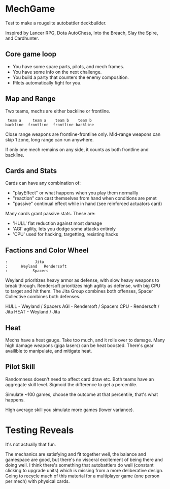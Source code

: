 # MechGame

Test to make a rougelite autobattler deckbuilder.

Inspired by Lancer RPG, Dota AutoChess, Into the Breach, Slay the Spire, and Cardhunter.  

## Core game loop

  - You have some spare parts, pilots, and mech frames.
  - You have some info on the next challenge.
  - You build a party that counters the enemy composition.
  - Pilots automatically fight for you.

## Map and Range

Two teams, mechs are either backline or frontline.

     team a     team a    team b    team b 
    backline  frontline  frontline backline

Close range weapons are frontline-frontline only. Mid-range weapons can skip 1 zone, long range can run anywhere.

If only one mech remains on any side, it counts as both frontline and backline.

## Cards and Stats

Cards can have any combination of: 
  - "playEffect" or what happens when you play them normallly
  - "reaction" can cast themselves from hand when conditions are pmet
  - "passive" continual effect while in hand (see reinforced actuators card)

Many cards grant passive stats. These are:
  - 'HULL' flat reduction against most damage
  - 'AGI' agility, lets you dodge some attacks entirely
  - 'CPU' used for hacking, targetting, resisting hacks
  
## Factions and Color Wheel

    :            Jita
    :      Weyland   Rendersoft
    :           Spacers

Weyland prioritizes heavy armor as defense, with slow heavy weapons to break through.
Rendersoft prioritizes high agility as defense, with big CPU to target and hit them.
The Jita Group combines both offenses, Spacer Collective combines both defenses.

HULL - Weyland / Spacers
AGI - Rendersoft / Spacers
CPU - Rendersoft / Jita
HEAT - Weyland / Jita

## Heat 

Mechs have a heat gauge. Take too much, and it rolls over to damage.
Many high damage weapons (giga lasers) can be heat boosted.
There's gear availible to manipulate, and mitigate heat.

## Pilot Skill

Randomness doesn't need to affect card draw etc. Both teams have an aggregate skill level. Sigmoid the difference to get a percentile.

Simulate ~100 games, choose the outcome at that percentile, that's what happens.

High average skill you simulate more games (lower variance).


# Testing Reveals

It's not actually that fun.

The mechanics are satisfying and fit together well, the balance and gamespace are good, but there's no visceral excitement of being there and doing well. 
I think there's something that autobattlers do well (constant clicking to upgrade units) which is missing from a more deliberative design.
Going to recycle much of this material for a multiplayer game (one person per mech) with physical cards. 
